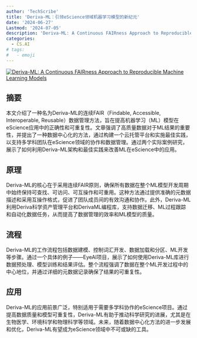 ```yaml
---
author: 'TechScribe'
title: 'Deriva-ML：引领eScience领域机器学习模型的新纪元'
date: '2024-06-27'
Lastmod: '2024-07-05'
description: 'Deriva-ML: A Continuous FAIRness Approach to Reproducible Machine Learning Models'
categories:
  - CS.AI
# tags:
#   - emoji
---
```


[![Deriva-ML: A Continuous FAIRness Approach to Reproducible Machine Learning Models](https://arxiv-research-1301205113.cos.ap-guangzhou.myqcloud.com/images/2407.01608v1.pdf_0.jpg)](https://arxiv.org/abs/2407.01608v1)

## 摘要

本文介绍了一种名为Deriva-ML的连续FAIR（Findable, Accessible, Interoperable, Reusable）数据管理方法，旨在提高机器学习（ML）模型在eScience应用中的正确性和可重复性。文章强调了高质量数据对于ML结果的重要性，并提出了一种数据中心化的方法，通过构建一个云托管平台和实施最佳实践，以支持多学科团队在eScience领域的协作和数据管理。通过两个实际案例研究，展示了如何利用Deriva-ML架构和最佳实践来改善ML在eScience中的应用。<!--more-->

## 原理

Deriva-ML的核心在于采用连续FAIR原则，确保所有数据在整个ML模型开发周期中始终保持可查找、可访问、可互操作和可重用。这种方法通过提供准确的元数据描述和采用互操作格式，促进了团队成员间的有效沟通和协作。此外，Deriva-ML利用Deriva科学资产管理平台和DerivaML编程库，支持数据迁移、ML过程跟踪和自动化数据任务，从而提高了数据管理的效率和ML模型的质量。

## 流程

Deriva-ML的工作流程包括数据建模、控制词汇开发、数据加载和分区、ML开发等步骤。通过一个具体的例子——EyeAI项目，展示了如何使用Deriva-ML库进行数据预处理、模型训练和结果评估。整个流程强调了数据在整个ML开发过程中的中心地位，并通过详细的元数据记录确保了结果的可重复性。

## 应用

Deriva-ML的应用前景广泛，特别适用于需要多学科协作的eScience项目。通过提高数据质量和模型可重复性，Deriva-ML有助于推动科学研究的进展，尤其是在生物医学、环境科学和物理科学等领域。未来，随着数据中心化方法的进一步发展和优化，Deriva-ML有望成为eScience领域中不可或缺的工具。
